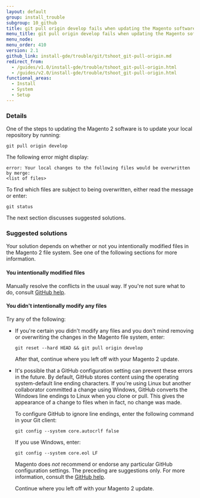 ```yaml
---
layout: default
group: install_trouble
subgroup: 10_github
title: git pull origin develop fails when updating the Magento software
menu_title: git pull origin develop fails when updating the Magento software
menu_node:
menu_order: 410
version: 2.1
github_link: install-gde/trouble/git/tshoot_git-pull-origin.md
redirect_from:
  - /guides/v1.0/install-gde/trouble/tshoot_git-pull-origin.html
  - /guides/v2.0/install-gde/trouble/tshoot_git-pull-origin.html
functional_areas:
  - Install
  - System
  - Setup
---
```


### Details

One of the steps to updating the Magento 2 software is to update your local repository by running:

	git pull origin develop

The following error might display:

	error: Your local changes to the following files would be overwritten by merge:
	<list of files>

To find which files are subject to being overwritten, either read the message or enter:

	git status

The next section discusses suggested solutions.

### Suggested solutions

Your solution depends on whether or not you intentionally modified files in the Magento 2 file system. See one of the following sections for more information.

#### You intentionally modified files

Manually resolve the conflicts in the usual way. If you're not sure what to do, consult <a href="https://help.github.com/" target="_blank">GitHub help</a>.

#### You didn't intentionally modify any files
Try any of the following:

*	If you're certain you didn't modify any files and you don't mind removing or overwriting the changes in the Magento file system, enter:

		git reset --hard HEAD && git pull origin develop

	After that, continue where you left off with your Magento 2 update.

*	It's possible that a GitHub configuration setting can prevent these errors in the future. By default, GitHub stores content using the operating system-default line ending characters. If you're using Linux but another collaborator committed a change using Windows, GitHub converts the Windows line endings to Linux when you clone or pull. This gives the appearance of a change to files when in fact, no change was made.

	To configure GitHub to ignore line endings, enter the following command in your Git client:

		git config --system core.autocrlf false

	If you use Windows, enter:

		git config --system core.eol LF

	<div class="bs-callout bs-callout-info" id="info">
		<span class="glyphicon-class">
  		<p>Magento does <em>not</em> recommend or endorse any particular GitHub configuration settings. The preceding are suggestions only. For more information, consult the <a href="https://help.github.com/" target="_blank">GitHub help</a>.</p></span>
	</div>

	Continue where you left off with your Magento 2 update.

